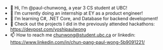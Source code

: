 - 👋 Hi, I’m @paul-chunwong, a year 3 CS student at UBC!
- 👀 I’m currently doing an internship at EY as a product engineer! 
- 🌱 I’m learning C#, .NET Core, and Database for backend development!
- 🌈 Check out the projects I did in the previously attended hackathons: https://devpost.com/yoshipaulwong
- 📫 How to reach me chunwong@student.ubc.ca or linkedin: https://www.linkedin.com/in/chun-pang-paul-wong-5b9091221/

<!---
paul-chunwong/paul-chunwong is a ✨ special ✨ repository because its `README.md` (this file) appears on your GitHub profile.
You can click the Preview link to take a look at your changes.
--->
